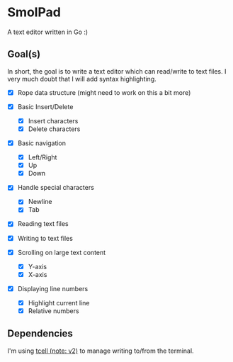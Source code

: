 # SmolPad

A text editor written in Go :)

## Goal(s)

In short, the goal is to write a text editor which can read/write to text files.
I very much doubt that I will add syntax highlighting.

- [x] Rope data structure (might need to work on this a bit more)

- [x] Basic Insert/Delete

  - [x] Insert characters
  - [x] Delete characters

- [x] Basic navigation

  - [x] Left/Right
  - [x] Up
  - [x] Down

- [x] Handle special characters

  - [x] Newline
  - [x] Tab

- [x] Reading text files
- [x] Writing to text files
- [x] Scrolling on large text content

  - [x] Y-axis
  - [x] X-axis

- [x] Displaying line numbers

  - [x] Highlight current line
  - [x] Relative numbers

## Dependencies

I'm using [tcell (note: v2)](https://github.com/gdamore/tcell) to manage
writing to/from the terminal.
